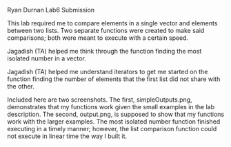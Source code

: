 Ryan Durnan Lab6 Submission

This lab required me to compare elements in a single vector and elements between two lists. 
Two separate functions were created to make said comparisons; both were meant to execute with 
a certain speed.

Jagadish (TA) helped me think through the function finding the most isolated number in a vector.

Jagadish (TA) helped me understand iterators to get me started on the function finding the number 
of elements that the first list did not share with the other.

Included here are two screenshots. The first, simpleOutputs.png, demonstrates that my functions work 
given the small examples in the lab description. The second, output.png, is supposed to show that my functions 
work with the larger examples. The most isolated number function finished executing in a timely manner; however, the 
list comparison function could not execute in linear time the way I built it.
